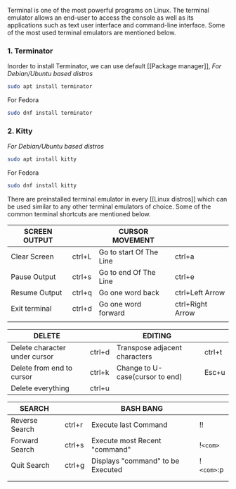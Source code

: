 Terminal is one of the most powerful programs on Linux. The terminal emulator allows an end-user to access the console as well as its applications such as text user interface and command-line interface. Some of the most used terminal emulators are mentioned below. 

### 1. Terminator 
Inorder to install Terminator, we can use default [[Package manager]], 
*For Debian/Ubuntu based distros*
```bash
sudo apt install terminator
```

For Fedora
```bash
sudo dnf install terminator
```

### 2.  Kitty 

*For Debian/Ubuntu based distros*
```bash
sudo apt install kitty
```

For Fedora
```bash
sudo dnf install kitty
```

There are preinstalled terminal emulator in every [[Linux distros]] which can be used similar to any other terminal emulators of choice. Some of the common terminal shortcuts are mentioned below.

| SCREEN OUTPUT |        | CURSOR MOVEMENT         |         |
| ------------- | ------ | ----------------------- | ------- |
| Clear Screen  | ctrl+L | Go to start Of The Line | ctrl+a  |
| Pause Output  | ctrl+s | Go to end Of The Line   | ctrl+e  |
| Resume Output | ctrl+q | Go one word back        | ctrl+Left Arrow |
| Exit terminal | ctrl+d | Go one word forward     | ctrl+Right Arrow |
|               |        |                         |         |

| DELETE                        |        | EDITING                         |        |
| ----------------------------- | ------ | ------------------------------- | ------ |
| Delete character under cursor | ctrl+d | Transpose adjacent characters   | ctrl+t |
| Delete from end to cursor     | ctrl+k | Change to U-case(cursor to end) | Esc+u  |
| Delete everything             | ctrl+u |                                 |        |

| SEARCH         |        | BASH BANG                         |            |
| -------------- | ------ | --------------------------------- | ---------- |
| Reverse Search | ctrl+r | Execute last Command              | !!         |
| Forward Search | ctrl+s | Execute most Recent "command"     | !`<com>`   |
| Quit Search    | ctrl+g | Displays "command" to be Executed | !`<com>`:p |
|                |        |                                   |            |
|                |        |                                   |            |